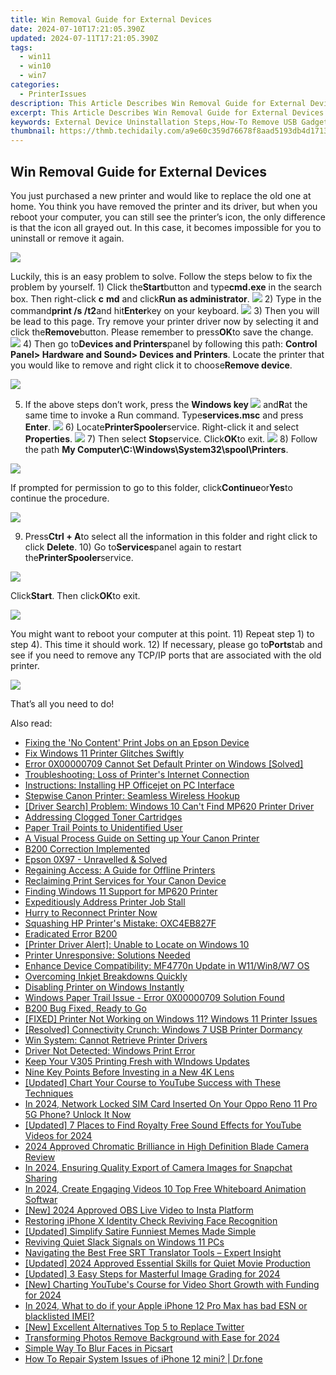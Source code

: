 ```yaml
---
title: Win Removal Guide for External Devices
date: 2024-07-10T17:21:05.390Z
updated: 2024-07-11T17:21:05.390Z
tags:
  - win11
  - win10
  - win7
categories:
  - PrinterIssues
description: This Article Describes Win Removal Guide for External Devices
excerpt: This Article Describes Win Removal Guide for External Devices
keywords: External Device Uninstallation Steps,How-To Remove USB Gadgets,Guide to Disconnecting Peripheral Hardware,Externally Connected Device Removal Tutorial,Step-by-Step Guide for Eliminating Extra Devices,Safely Uninstall External Connectivity Tools,Best Practices for Deleting Wired Accessories
thumbnail: https://thmb.techidaily.com/a9e60c359d76678f8aad5193db4d1713b6255faff22e113abbe3abedfe2cc94d.jpeg
---
```


## Win Removal Guide for External Devices

You just purchased a new printer and would like to replace the old one at home. You think you have removed the printer and its driver, but when you reboot your computer, you can still see the printer’s icon, the only difference is that the icon all grayed out. In this case, it becomes impossible for you to uninstall or remove it again.

![](https://images.drivereasy.com/wp-content/uploads/2016/08/printer-grey-out.png)

Luckily, this is an easy problem to solve. Follow the steps below to fix the problem by yourself. 1) Click the**Start**button and type**cmd.exe** in the search box. Then right-click **c** **md** and click**Run as administrator**. ![](https://images.drivereasy.com/wp-content/uploads/2016/08/run-ad-administrator.jpg) 2) Type in the command**print /s /t2**and hit**Enter**key on your keyboard. ![](https://images.drivereasy.com/wp-content/uploads/2016/08/printui-s-t2.png) 3) Then you will be lead to this page. Try remove your printer driver now by selecting it and click the**Remove**button. Please remember to press**OK**to save the change. ![](https://images.drivereasy.com/wp-content/uploads/2016/08/remove-printer.jpg) 4) Then go to**Devices and Printers**panel by following this path: **Control Panel> Hardware and Sound> Devices and Printers**. Locate the printer that you would like to remove and right click it to choose**Remove device**.

![](https://images.drivereasy.com/wp-content/uploads/2016/08/remove-device.jpg)

5) If the above steps don’t work, press the   **Windows key ![](https://images.drivereasy.com/wp-content/uploads/2016/08/windows-key.png)** and**R**at the same time to invoke a Run command. Type**services.msc** and press **Enter**. ![](https://images.drivereasy.com/wp-content/uploads/2016/08/services-msc-in-run.png) 6) Locate**PrinterSpooler**service. Right-click it and select **Properties**. ![](https://images.drivereasy.com/wp-content/uploads/2016/08/printerspooler-service.jpg) 7) Then select **Stop**service. Click**OK**to exit. ![](https://images.drivereasy.com/wp-content/uploads/2016/08/stop-printer-service.png) 8) Follow the path **My Computer\\C:\\Windows\\System32\\spool\\Printers**.

![](https://images.drivereasy.com/wp-content/uploads/2016/08/printer-folder-600x281.jpg)

If prompted for permission to go to this folder, click**Continue**or**Yes**to continue the procedure.

![](https://images.drivereasy.com/wp-content/uploads/2016/08/img_57b4334888efa.png)

9) Press**Ctrl + A**to select all the information in this folder and right click to click **Delete**. 10) Go to**Services**panel again to restart the**PrinterSpooler**service.

![](https://images.drivereasy.com/wp-content/uploads/2016/08/printer-service-restart.jpg)

Click**Start**. Then click**OK**to exit.

![](https://images.drivereasy.com/wp-content/uploads/2016/08/restart-services-printer.png)

You might want to reboot your computer at this point. 11) Repeat step 1) to step 4). This time it should work. 12) If necessary, please go to**Ports**tab and see if you need to remove any TCP/IP ports that are associated with the old printer.

![](https://images.drivereasy.com/wp-content/uploads/2016/08/remove-port.jpg)

That’s all you need to do!

<ins class="adsbygoogle"
     style="display:block"
     data-ad-format="autorelaxed"
     data-ad-client="ca-pub-7571918770474297"
     data-ad-slot="1223367746"></ins>



<ins class="adsbygoogle"
     style="display:block"
     data-ad-client="ca-pub-7571918770474297"
     data-ad-slot="8358498916"
     data-ad-format="auto"
     data-full-width-responsive="true"></ins>



<span class="atpl-alsoreadstyle">Also read:</span>
<div><ul>
<li><a href="https://printer-issues.techidaily.com/fixing-the-no-content-print-jobs-on-an-epson-device/"><u>Fixing the 'No Content' Print Jobs on an Epson Device</u></a></li>
<li><a href="https://printer-issues.techidaily.com/fix-windows-11-printer-glitches-swiftly/"><u>Fix Windows 11 Printer Glitches Swiftly</u></a></li>
<li><a href="https://printer-issues.techidaily.com/error-0x00000709-cannot-set-default-printer-on-windows-solved/"><u>Error 0X00000709 Cannot Set Default Printer on Windows [Solved]</u></a></li>
<li><a href="https://printer-issues.techidaily.com/troubleshooting-loss-of-printers-internet-connection/"><u>Troubleshooting: Loss of Printer's Internet Connection</u></a></li>
<li><a href="https://printer-issues.techidaily.com/instructions-installing-hp-officejet-on-pc-interface/"><u>Instructions: Installing HP Officejet on PC Interface</u></a></li>
<li><a href="https://printer-issues.techidaily.com/stepwise-canon-printer-seamless-wireless-hookup/"><u>Stepwise Canon Printer: Seamless Wireless Hookup</u></a></li>
<li><a href="https://printer-issues.techidaily.com/driver-search-problem-windows-10-cant-find-mp620-printer-driver/"><u>[Driver Search] Problem: Windows 10 Can't Find MP620 Printer Driver</u></a></li>
<li><a href="https://printer-issues.techidaily.com/addressing-clogged-toner-cartridges/"><u>Addressing Clogged Toner Cartridges</u></a></li>
<li><a href="https://printer-issues.techidaily.com/paper-trail-points-to-unidentified-user/"><u>Paper Trail Points to Unidentified User</u></a></li>
<li><a href="https://printer-issues.techidaily.com/a-visual-process-guide-on-setting-up-your-canon-printer/"><u>A Visual Process Guide on Setting up Your Canon Printer</u></a></li>
<li><a href="https://printer-issues.techidaily.com/b200-correction-implemented/"><u>B200 Correction Implemented</u></a></li>
<li><a href="https://printer-issues.techidaily.com/epson-0x97-unravelled-and-solved/"><u>Epson 0X97 - Unravelled & Solved</u></a></li>
<li><a href="https://printer-issues.techidaily.com/regaining-access-a-guide-for-offline-printers/"><u>Regaining Access: A Guide for Offline Printers</u></a></li>
<li><a href="https://printer-issues.techidaily.com/reclaiming-print-services-for-your-canon-device/"><u>Reclaiming Print Services for Your Canon Device</u></a></li>
<li><a href="https://printer-issues.techidaily.com/finding-windows-11-support-for-mp620-printer/"><u>Finding Windows 11 Support for MP620 Printer</u></a></li>
<li><a href="https://printer-issues.techidaily.com/expeditiously-address-printer-job-stall/"><u>Expeditiously Address Printer Job Stall</u></a></li>
<li><a href="https://printer-issues.techidaily.com/hurry-to-reconnect-printer-now/"><u>Hurry to Reconnect Printer Now</u></a></li>
<li><a href="https://printer-issues.techidaily.com/squashing-hp-printers-mistake-oxc4eb827f/"><u>Squashing HP Printer's Mistake: OXC4EB827F</u></a></li>
<li><a href="https://printer-issues.techidaily.com/eradicated-error-b200/"><u>Eradicated Error B200</u></a></li>
<li><a href="https://printer-issues.techidaily.com/printer-driver-alert-unable-to-locate-on-windows-10/"><u>[Printer Driver Alert]: Unable to Locate on Windows 10</u></a></li>
<li><a href="https://printer-issues.techidaily.com/printer-unresponsive-solutions-needed/"><u>Printer Unresponsive: Solutions Needed</u></a></li>
<li><a href="https://printer-issues.techidaily.com/enhance-device-compatibility-mf4770n-update-in-w11win8w7-os/"><u>Enhance Device Compatibility: MF4770n Update in W11/Win8/W7 OS</u></a></li>
<li><a href="https://printer-issues.techidaily.com/overcoming-inkjet-breakdowns-quickly/"><u>Overcoming Inkjet Breakdowns Quickly</u></a></li>
<li><a href="https://printer-issues.techidaily.com/disabling-printer-on-windows-instantly/"><u>Disabling Printer on Windows Instantly</u></a></li>
<li><a href="https://printer-issues.techidaily.com/windows-paper-trail-issue-error-0x00000709-solution-found/"><u>Windows Paper Trail Issue - Error 0X00000709 Solution Found</u></a></li>
<li><a href="https://printer-issues.techidaily.com/1719574061275-b200-bug-fixed-ready-to-go/"><u>B200 Bug Fixed, Ready to Go</u></a></li>
<li><a href="https://printer-issues.techidaily.com/fixed-printer-not-working-on-windows-11-windows-11-printer-issues/"><u>[FIXED] Printer Not Working on Windows 11? Windows 11 Printer Issues</u></a></li>
<li><a href="https://printer-issues.techidaily.com/resolved-connectivity-crunch-windows-7-usb-printer-dormancy/"><u>[Resolved] Connectivity Crunch: Windows 7 USB Printer Dormancy</u></a></li>
<li><a href="https://printer-issues.techidaily.com/win-system-cannot-retrieve-printer-drivers/"><u>Win System: Cannot Retrieve Printer Drivers</u></a></li>
<li><a href="https://printer-issues.techidaily.com/driver-not-detected-windows-print-error/"><u>Driver Not Detected: Windows Print Error</u></a></li>
<li><a href="https://printer-issues.techidaily.com/keep-your-v305-printing-fresh-with-windows-updates/"><u>Keep Your V305 Printing Fresh with WIndows Updates</u></a></li>
<li><a href="https://extra-information.techidaily.com/nine-key-points-before-investing-in-a-new-4k-lens/"><u>Nine Key Points Before Investing in a New 4K Lens</u></a></li>
<li><a href="https://youtube-blog.techidaily.com/ed-chart-your-course-to-youtube-success-with-these-techniques/"><u>[Updated] Chart Your Course to YouTube Success with These Techniques</u></a></li>
<li><a href="https://sim-unlock.techidaily.com/in-2024-network-locked-sim-card-inserted-on-your-oppo-reno-11-pro-5g-phone-unlock-it-now-by-drfone-android/"><u>In 2024, Network Locked SIM Card Inserted On Your Oppo Reno 11 Pro 5G Phone? Unlock It Now</u></a></li>
<li><a href="https://youtube-tips.techidaily.com/ed-7-places-to-find-royalty-free-sound-effects-for-youtube-videos-for-2024/"><u>[Updated] 7 Places to Find Royalty Free Sound Effects for YouTube Videos for 2024</u></a></li>
<li><a href="https://extra-information.techidaily.com/2024-approved-chromatic-brilliance-in-high-definition-blade-camera-review/"><u>2024 Approved  Chromatic Brilliance in High Definition  Blade Camera Review</u></a></li>
<li><a href="https://snapchat-videos.techidaily.com/in-2024-ensuring-quality-export-of-camera-images-for-snapchat-sharing/"><u>In 2024, Ensuring Quality Export of Camera Images for Snapchat Sharing</u></a></li>
<li><a href="https://ai-driven-video-production.techidaily.com/in-2024-create-engaging-videos-10-top-free-whiteboard-animation-softwar/"><u>In 2024, Create Engaging Videos 10 Top Free Whiteboard Animation Softwar</u></a></li>
<li><a href="https://on-screen-recording.techidaily.com/new-2024-approved-obs-live-video-to-insta-platform/"><u>[New] 2024 Approved  OBS Live Video to Insta Platform</u></a></li>
<li><a href="https://extra-information.techidaily.com/restoring-iphone-x-identity-check-reviving-face-recognition/"><u>Restoring iPhone X Identity Check  Reviving Face Recognition</u></a></li>
<li><a href="https://extra-guidance.techidaily.com/updated-simplify-satire-funniest-memes-made-simple/"><u>[Updated] Simplify Satire  Funniest Memes Made Simple</u></a></li>
<li><a href="https://win11.techidaily.com/reviving-quiet-slack-signals-on-windows-11-pcs/"><u>Reviving Quiet Slack Signals on Windows 11 PCs</u></a></li>
<li><a href="https://extra-hints.techidaily.com/navigating-the-best-free-srt-translator-tools-expert-insight/"><u>Navigating the Best Free SRT Translator Tools – Expert Insight</u></a></li>
<li><a href="https://digital-screen-recording.techidaily.com/updated-2024-approved-essential-skills-for-quiet-movie-production/"><u>[Updated] 2024 Approved  Essential Skills for Quiet Movie Production</u></a></li>
<li><a href="https://article-posts.techidaily.com/updated-3-easy-steps-for-masterful-image-grading-for-2024/"><u>[Updated] 3 Easy Steps for Masterful Image Grading for 2024</u></a></li>
<li><a href="https://facebook-video-footage.techidaily.com/new-charting-youtubes-course-for-video-short-growth-with-funding-for-2024/"><u>[New] Charting YouTube's Course for Video Short Growth with Funding for 2024</u></a></li>
<li><a href="https://sim-unlock.techidaily.com/in-2024-what-to-do-if-your-apple-iphone-12-pro-max-has-bad-esn-or-blacklisted-imei-by-drfone-ios/"><u>In 2024, What to do if your Apple iPhone 12 Pro Max has bad ESN or blacklisted IMEI?</u></a></li>
<li><a href="https://twitter-videos.techidaily.com/new-excellent-alternatives-top-5-to-replace-twitter/"><u>[New] Excellent Alternatives  Top 5 to Replace Twitter</u></a></li>
<li><a href="https://some-approaches.techidaily.com/transforming-photos-remove-background-with-ease-for-2024/"><u>Transforming Photos  Remove Background with Ease for 2024</u></a></li>
<li><a href="https://extra-tips.techidaily.com/simple-way-to-blur-faces-in-picsart/"><u>Simple Way To Blur Faces in Picsart</u></a></li>
<li><a href="https://blog-min.techidaily.com/how-to-repair-system-issues-of-iphone-12-mini-drfone-by-drfone-ios-system-repair-ios-system-repair/"><u>How To Repair System Issues of iPhone 12 mini? | Dr.fone</u></a></li>
</ul></div>

